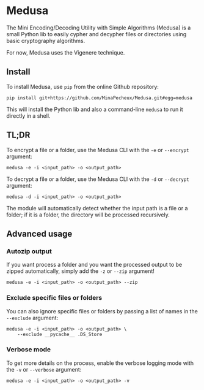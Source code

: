# Medusa

The Mini Encoding/Decoding Utility with Simple Algorithms (Medusa) is a small Python lib to easily cypher and decypher files or directories using basic cryptography algorithms.

For now, Medusa uses the Vigenere technique.

## Install

To install Medusa, use `pip` from the online Github repository:

```
pip install git+https://github.com/MinaPecheux/Medusa.git#egg=medusa
```

This will install the Python lib and also a command-line `medusa` to run it directly in a shell.

## TL;DR

To encrypt a file or a folder, use the Medusa CLI with the `-e` or `--encrypt` argument:

```
medusa -e -i <input_path> -o <output_path>
```

To decrypt a file or a folder, use the Medusa CLI with the `-d` or `--decrypt` argument:

```
medusa -d -i <input_path> -o <output_path>
```

The module will automatically detect whether the input path is a file or a folder; if it is a folder, the directory will be processed recursively.

## Advanced usage

### Autozip output

If you want process a folder and you want the processed output to be zipped automatically, simply add the `-z` or `--zip` argument!

```
medusa -e -i <input_path> -o <output_path> --zip
```

### Exclude specific files or folders

You can also ignore specific files or folders by passing a list of names in the `--exclude` argument:

```
medusa -e -i <input_path> -o <output_path> \
    --exclude __pycache__ .DS_Store
```

### Verbose mode

To get more details on the process, enable the verbose logging mode with the `-v` or `--verbose` argument:

```
medusa -e -i <input_path> -o <output_path> -v
```
